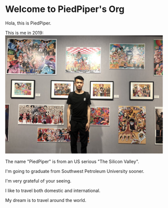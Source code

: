 # Welcome to PiedPiper's Org

Hola, this is PiedPiper.

This is me in 2019:
![Show](./assets/Show.jpg)

The name "PiedPiper" is from an US serious "The Silicon Valley".

I'm going to graduate from Southwest Petroleum University sooner.

I'm very grateful of your seeing.

I like to travel both domestic and international.

My dream is to travel around the world.
